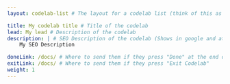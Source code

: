 ```yaml
---
layout: codelab-list # The layout for a codelab list (think of this as a title page for the code lab)

title: My codelab title # Title of the codelab
lead: My lead # Description of the codelab
description: | # SEO Description of the codelab (Shows in google and atsign.dev search)
    My SEO Description

doneLink: /docs/ # Where to send them if they press "Done" at the end of the Codelab
exitLink: /docs/ # Where to send them if they press "Exit Codelab"
weight: 1
---
```

